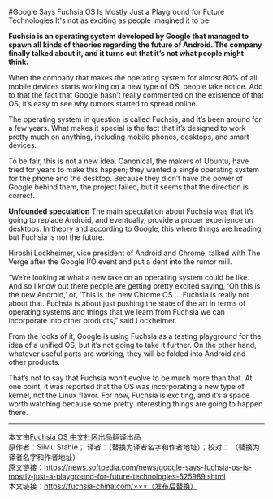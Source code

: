 #Google Says Fuchsia OS Is Mostly Just a Playground for Future Technologies
It's not as exciting as people imagined it to be

**Fuchsia is an operating system developed by Google that managed to spawn all kinds of theories regarding the future of Android. The company finally talked about it, and it turns out that it’s not what people might think.**

When the company that makes the operating system for almost 80% of all mobile devices starts working on a new type of OS, people take notice. Add to that the fact that Google hasn’t really commented on the existence of that OS, it’s easy to see why rumors started to spread online.

The operating system in question is called Fuchsia, and it’s been around for a few years. What makes it special is the fact that it’s designed to work pretty much on anything, including mobile phones, desktops, and smart devices.

To be fair, this is not a new idea. Canonical, the makers of Ubuntu, have tried for years to make this happen; they wanted a single operating system for the phone and the desktop. Because they didn’t have the power of Google behind them, the project failed, but it seems that the direction is correct.

**Unfounded speculation**
The main speculation about Fuchsia was that it’s going to replace Android, and eventually, provide a proper experience on desktops. In theory and according to Google, this where things are heading, but Fuchsia is not the future.

Hiroshi Lockheimer, vice president of Android and Chrome, talked with The Verge after the Google I/O event and put a dent into the rumor mill.

“We’re looking at what a new take on an operating system could be like. And so I know out there people are getting pretty excited saying, ‘Oh this is the new Android,’ or, ‘This is the new Chrome OS … Fuchsia is really not about that. Fuchsia is about just pushing the state of the art in terms of operating systems and things that we learn from Fuchsia we can incorporate into other products,” said Lockheimer.

From the looks of it, Google is using Fuchsia as a testing playground for the idea of a unified OS, but it’s not going to take it further. On the other hand, whatever useful parts are working, they will be folded into Android and other products.

That’s not to say that Fuchsia won’t evolve to be much more than that. At one point, it was reported that the OS was incorporating a new type of kernel, not the Linux flavor. For now, Fuchsia is exciting, and it’s a space worth watching because some pretty interesting things are going to happen there.

***
本文由[Fuchsia OS 中文社区出品](https://fuchsia-china.com)翻译出品               
原作者：Silviu Stahie； 译者：（替换为译者名字和作者地址）；校对： （替换为译者名字和作者地址）       
原文链接：https://news.softpedia.com/news/google-says-fuchsia-os-is-mostly-just-a-playground-for-future-technologies-525989.shtml      
本文链接：https://fuchsia-china.com/×××（发布后替换）
